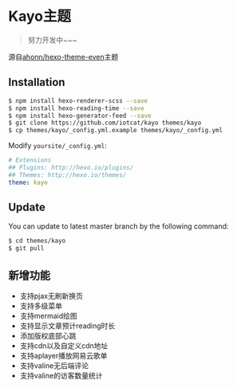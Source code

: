 # Kayo主题

> 努力开发中~~~

源自[ahonn/hexo-theme-even](https://github.com/ahonn/hexo-theme-even)主题


## Installation

```bash
$ npm install hexo-renderer-scss --save
$ npm install hexo-reading-time --save
$ npm install hexo-generator-feed --save
$ git clone https://github.com/iotcat/kayo themes/kayo
$ cp themes/kayo/_config.yml.example themes/kayo/_config.yml
```

Modify `yoursite/_config.yml`:

```yml
# Extensions
## Plugins: http://hexo.io/plugins/
## Themes: http://hexo.io/themes/
theme: kayo
```

## Update
You can update to latest master branch by the following command:
```bash
$ cd themes/kayo
$ git pull
```


## 新增功能
 - 支持pjax无刷新换页
 - 支持多级菜单
 - 支持mermaid绘图
 - 支持显示文章预计reading时长
 - 添加版权底部心跳
 - 支持cdn以及自定义cdn地址
 - 支持aplayer播放网易云歌单
 - 支持valine无后端评论
 - 支持valine的访客数量统计
 
 
